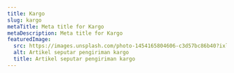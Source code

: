 ```yaml
---
title: Kargo
slug: kargo
metaTitle: Meta title for Kargo
metaDescription: Meta title for Kargo
featuredImage:
  src: https://images.unsplash.com/photo-1454165804606-c3d57bc86b40?ixlib=rb-1.2.1&ixid=MnwxMjA3fDB8MHxzZWFyY2h8OXx8YnVzaW5lc3N8ZW58MHx8MHx8&auto=format&fit=crop&w=500&q=60
  alt: Artikel seputar pengiriman kargo
  title: Artikel seputar pengiriman kargo
---
```

